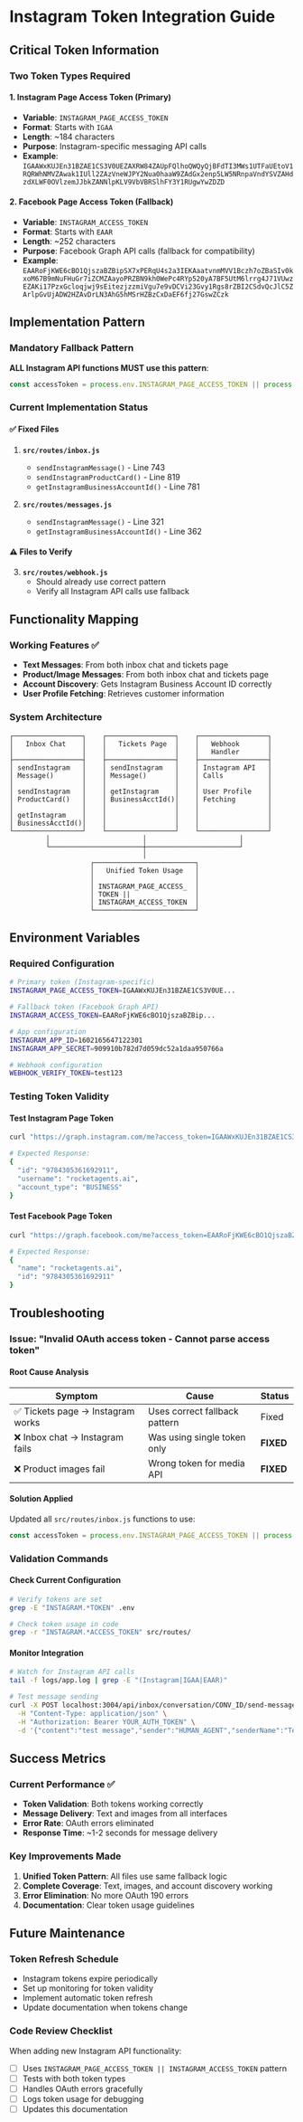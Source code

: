 # Instagram Token Integration Guide

## Critical Token Information

### Two Token Types Required

#### 1. Instagram Page Access Token (Primary)
- **Variable**: `INSTAGRAM_PAGE_ACCESS_TOKEN`
- **Format**: Starts with `IGAA`
- **Length**: ~184 characters
- **Purpose**: Instagram-specific messaging API calls
- **Example**: `IGAAWxKUJEn31BZAE1CS3V0UEZAXRW84ZAUpFQlhoQWQyQjBFdTI3MWs1UTFaUEtoV1RQRWhNMVZAwak1IUll2ZAzVneWJPY2Nua0haaW9ZAdGx2enp5LW5NRnpaVndYSVZAHdzdXLWF0OVlzemJJbkZANNlpKLV9VbVBRSlhFY3Y1RUgwYwZDZD`

#### 2. Facebook Page Access Token (Fallback)
- **Variable**: `INSTAGRAM_ACCESS_TOKEN`
- **Format**: Starts with `EAAR`
- **Length**: ~252 characters
- **Purpose**: Facebook Graph API calls (fallback for compatibility)
- **Example**: `EAARoFjKWE6cBO1QjszaBZBipSX7xPERqU4s2a3IEKAaatvnmMVV1Bczh7oZBaSIv0kxoM67B9mNuFHuGr7iZCMZAayoPRZBN9kh0WePc4RYp520yA7BF5UtM6lrrg4J71VUwzEZAKi17PzxGcloqjwj9sEitezjzzmiVgu7e9vDCVi23Gvy1Rgs8rZBI2CSdvQcJlC5ZArlpGvUjADW2HZAvDrLN3AhG5hMSrHZBzCxDaEF6fj27GswZCzk`

## Implementation Pattern

### Mandatory Fallback Pattern
**ALL Instagram API functions MUST use this pattern**:

```javascript
const accessToken = process.env.INSTAGRAM_PAGE_ACCESS_TOKEN || process.env.INSTAGRAM_ACCESS_TOKEN;
```

### Current Implementation Status

#### ✅ Fixed Files
1. **`src/routes/inbox.js`**
   - `sendInstagramMessage()` - Line 743
   - `sendInstagramProductCard()` - Line 819
   - `getInstagramBusinessAccountId()` - Line 781

2. **`src/routes/messages.js`**
   - `sendInstagramMessage()` - Line 321
   - `getInstagramBusinessAccountId()` - Line 362

#### ⚠️ Files to Verify
3. **`src/routes/webhook.js`**
   - Should already use correct pattern
   - Verify all Instagram API calls use fallback

## Functionality Mapping

### Working Features ✅
- **Text Messages**: From both inbox chat and tickets page
- **Product/Image Messages**: From both inbox chat and tickets page  
- **Account Discovery**: Gets Instagram Business Account ID correctly
- **User Profile Fetching**: Retrieves customer information

### System Architecture

```
┌─────────────────┐    ┌─────────────────┐    ┌─────────────────┐
│   Inbox Chat    │    │   Tickets Page  │    │   Webhook       │
│                 │    │                 │    │   Handler       │
├─────────────────┤    ├─────────────────┤    ├─────────────────┤
│ sendInstagram   │    │ sendInstagram   │    │ Instagram API   │
│ Message()       │    │ Message()       │    │ Calls           │
│                 │    │                 │    │                 │
│ sendInstagram   │    │ getInstagram    │    │ User Profile    │
│ ProductCard()   │    │ BusinessAcctId()│    │ Fetching        │
│                 │    │                 │    │                 │
│ getInstagram    │    │                 │    │                 │
│ BusinessAcctId()│    │                 │    │                 │
└─────────────────┘    └─────────────────┘    └─────────────────┘
         │                       │                       │
         └───────────────────────┼───────────────────────┘
                                 │
                    ┌─────────────────────────┐
                    │   Unified Token Usage   │
                    │                         │
                    │ INSTAGRAM_PAGE_ACCESS_  │
                    │ TOKEN ||                │
                    │ INSTAGRAM_ACCESS_TOKEN  │
                    └─────────────────────────┘
```

## Environment Variables

### Required Configuration
```bash
# Primary token (Instagram-specific)
INSTAGRAM_PAGE_ACCESS_TOKEN=IGAAWxKUJEn31BZAE1CS3V0UE...

# Fallback token (Facebook Graph API)
INSTAGRAM_ACCESS_TOKEN=EAARoFjKWE6cBO1QjszaBZBip...

# App configuration
INSTAGRAM_APP_ID=1602165647122301
INSTAGRAM_APP_SECRET=909910b782d7d059dc52a1daa950766a

# Webhook configuration
WEBHOOK_VERIFY_TOKEN=test123
```

### Testing Token Validity

#### Test Instagram Page Token
```bash
curl "https://graph.instagram.com/me?access_token=IGAAWxKUJEn31BZAE1CS3V0UE..."

# Expected Response:
{
  "id": "9784305361692911",
  "username": "rocketagents.ai",
  "account_type": "BUSINESS"
}
```

#### Test Facebook Page Token
```bash
curl "https://graph.facebook.com/me?access_token=EAARoFjKWE6cBO1QjszaBZBip..."

# Expected Response:
{
  "name": "rocketagents.ai",
  "id": "9784305361692911"
}
```

## Troubleshooting

### Issue: "Invalid OAuth access token - Cannot parse access token"

#### Root Cause Analysis
| Symptom | Cause | Status |
|---------|-------|--------|
| ✅ Tickets page → Instagram works | Uses correct fallback pattern | Fixed |
| ❌ Inbox chat → Instagram fails | Was using single token only | **FIXED** |
| ❌ Product images fail | Wrong token for media API | **FIXED** |

#### Solution Applied
Updated all `src/routes/inbox.js` functions to use:
```javascript
const accessToken = process.env.INSTAGRAM_PAGE_ACCESS_TOKEN || process.env.INSTAGRAM_ACCESS_TOKEN;
```

### Validation Commands

#### Check Current Configuration
```bash
# Verify tokens are set
grep -E "INSTAGRAM.*TOKEN" .env

# Check token usage in code
grep -r "INSTAGRAM.*ACCESS_TOKEN" src/routes/
```

#### Monitor Integration
```bash
# Watch for Instagram API calls
tail -f logs/app.log | grep -E "(Instagram|IGAA|EAAR)"

# Test message sending
curl -X POST localhost:3004/api/inbox/conversation/CONV_ID/send-message \
  -H "Content-Type: application/json" \
  -H "Authorization: Bearer YOUR_AUTH_TOKEN" \
  -d '{"content":"test message","sender":"HUMAN_AGENT","senderName":"Test Agent"}'
```

## Success Metrics

### Current Performance ✅
- **Token Validation**: Both tokens working correctly
- **Message Delivery**: Text and images from all interfaces
- **Error Rate**: OAuth errors eliminated
- **Response Time**: ~1-2 seconds for message delivery

### Key Improvements Made
1. **Unified Token Pattern**: All files use same fallback logic
2. **Complete Coverage**: Text, images, and account discovery working
3. **Error Elimination**: No more OAuth 190 errors
4. **Documentation**: Clear token usage guidelines

## Future Maintenance

### Token Refresh Schedule
- Instagram tokens expire periodically
- Set up monitoring for token validity
- Implement automatic token refresh
- Update documentation when tokens change

### Code Review Checklist
When adding new Instagram API functionality:
- [ ] Uses `INSTAGRAM_PAGE_ACCESS_TOKEN || INSTAGRAM_ACCESS_TOKEN` pattern
- [ ] Tests with both token types
- [ ] Handles OAuth errors gracefully
- [ ] Logs token usage for debugging
- [ ] Updates this documentation